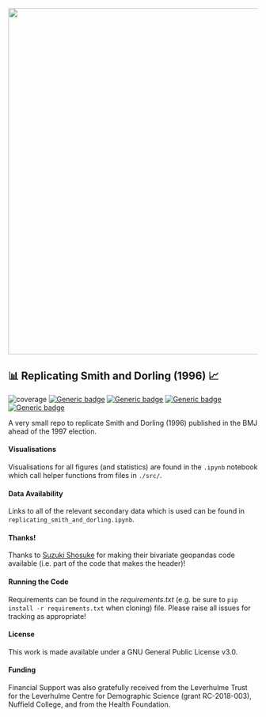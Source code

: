 <img src="./output/health_by_constituency_bivariate_choropleth.svg" width="700"/>

## :bar_chart: Replicating Smith and Dorling (1996)  :chart_with_upwards_trend:

![coverage](https://img.shields.io/badge/Purpose-Research-yellow)
[![Generic badge](https://img.shields.io/badge/Python-3-red.svg)](https://shields.io/)
[![Generic badge](https://img.shields.io/badge/License-GNU3.0-purple.svg)](https://shields.io/)
[![Generic badge](https://img.shields.io/badge/Maintained-Yes-brightgreen.svg)](https://shields.io/)
[![Generic badge](https://img.shields.io/badge/BuildPassing-Yes-orange.svg)](https://shields.io/)

A very small repo to replicate Smith and Dorling (1996) published in the BMJ ahead of the 1997 election.

#### Visualisations

Visualisations for all figures (and statistics) are found in the `.ipynb` notebook which call helper functions from files in `./src/`.

#### Data Availability

Links to all of the relevant secondary data which is used can be found in `replicating_smith_and_dorling.ipynb`.

#### Thanks!

Thanks to [Suzuki Shosuke](https://github.com/shosuke-13/Japan-Bivariate-Choroplethmaps) for making their bivariate geopandas code available (i.e. part of the code that makes the header)!

#### Running the Code

Requirements can be found in the _requirements.txt_ (e.g. be sure to `pip install -r requirements.txt` when cloning) file. Please raise all issues for tracking as appropriate!

#### License

This work is made available under a GNU General Public License v3.0.

#### Funding

Financial Support was also gratefully received from the Leverhulme Trust for the Leverhulme Centre for Demographic Science (grant RC-2018-003), Nuffield College, and from the Health Foundation.

